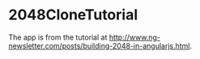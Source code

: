 2048CloneTutorial
=================
The app is from the tutorial at http://www.ng-newsletter.com/posts/building-2048-in-angularjs.html.

